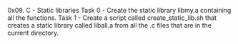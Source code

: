 0x09. C - Static libraries
Task 0 - Create the static library libmy.a containing all the functions.
Task 1 - Create a script called create_static_lib.sh that creates a static library called liball.a from all the .c files that are in the current directory.
